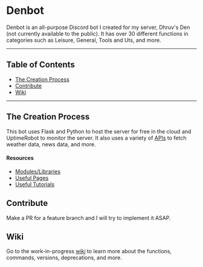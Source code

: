 # Denbot
Denbot is an all-purpose Discord bot I created for my server, Dhruv's Den (not currently available to the public). It has over 30 different functions in categories such as Leisure, General, Tools and Uts, and more.

---
## Table of Contents
- [The Creation Process](#the-creation-process)
- [Contribute](#contribute)
- [Wiki](#wiki)

---
## The Creation Process
This bot uses Flask and Python to host the server for free in the cloud and UptimeRobot to monitor the server. It also uses a variety of [APIs](/rmassets/apis.md) to fetch weather data, news data, and more. 

#### Resources
- [Modules/Libraries](/rmassets/modules.md)
- [Useful Pages](/rmassets/useful.md)
- [Useful Tutorials](/rmassets/tutorials.md)

## Contribute
Make a PR for a feature branch and I will try to implement it ASAP. 

## Wiki
Go to the work-in-progress [wiki](https://github.com/drv-rajesh/Denbot/wiki) to learn more about the functions, commands, versions, deprecations, and more.

